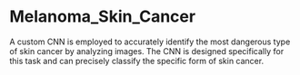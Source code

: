 # Melanoma_Skin_Cancer
A custom CNN is employed to accurately identify the most dangerous type of skin cancer by analyzing images. The CNN is designed specifically for this task and can precisely classify the specific form of skin cancer.
